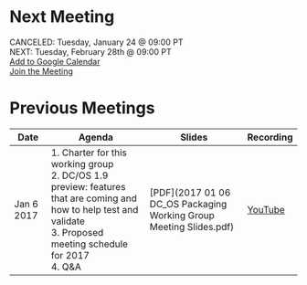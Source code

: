 # Next Meeting
CANCELED: Tuesday, January 24 @ 09:00 PT <br>
NEXT: Tuesday, February 28th @ 09:00 PT <br>
[Add to Google Calendar](https://calendar.google.com/calendar/event?action=TEMPLATE&tmeid=aWZqZ2sxaXN2OHA4N2k5NGNhOGZlamJnNTRfMjAxNzAxMjRUMTcwMDAwWiBtZXNvc3BoZXJlLmlvXzFpdTZxa2tybW5naGI2MW50ZnJwNWZjNDZvQGc&tmsrc=mesosphere.io_1iu6qkkrmnghb61ntfrp5fc46o%40group.calendar.google.com) <br>
[Join the Meeting](
https://zoom.us/j/5214852707)

# Previous Meetings

| Date | Agenda | Slides | Recording |
|------|--------|--------|-----------|
| Jan 6 2017 | 1. Charter for this working group <br> 2. DC/OS 1.9 preview: features that are coming and how to help test and validate <br> 3. Proposed meeting schedule for 2017 <br> 4. Q&A | [PDF](2017 01 06 DC_OS Packaging Working Group Meeting Slides.pdf) | [YouTube](https://www.youtube.com/watch?v=Olkt459k2-8&index=1&list=PLVWqoBEzghqfQT3JKnaS7k8KJE177UWjK) |
